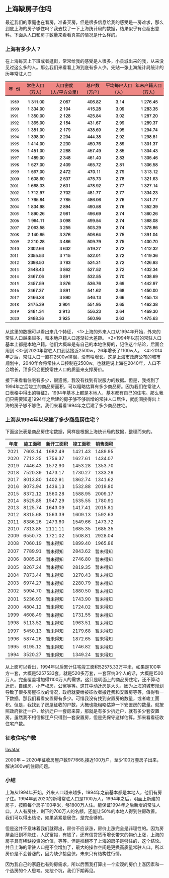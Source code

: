 ## 上海缺房子住吗
最近我们的家庭也在看房，准备买房，但是很多信息给我的感受是一房难求，那么到底上海的房子够住吗？我去找了一下上海统计局的数据，结果似乎有点超出意料。下面从人口和房子数量来看看真实的情况是什么样的。

### 上海有多少人？
在上海每天上下班或者逛街，常常给我的感受是人很多，小县城出来的我，从来没见过这么多的人。那么我们来看看上海到底有多人少。先贴一张上海统计局统计的历年常驻人口

![avatar](./%E4%B8%8A%E6%B5%B7%E7%BC%BA%E6%88%BF%E5%AD%90%E4%BD%8F%E5%90%97/%E4%B8%8A%E6%B5%B7%E5%B8%B8%E9%A9%BB%E4%BA%BA%E5%8F%A3.jpg)

从这里的数据可以看出来几个特征，
<1>上海的外来人口从1994年开始，外来的常驻人口越来越多，和本地户籍人口逐渐拉大差距。
<2>1994年以前的常驻人口基本上都是本地户籍。他们大概率是有自己的本地住房的，记住这个结论，后面会用到
<3>到2020年常驻人口到达接近2500w，26年增长了1100w人。
<4>2014年之后，常驻人口一直在2500w徘徊，没有啥增长。这是上海市政府公布的城市规划中，2040年会将常住人口控制在2500w。也就是说上海在2040年，人口不会增长，顶多只会更换常住人口的质量来支撑房价。

接下来看看住宅有多少，很遗憾，我没有找到有说服力的数据。但是，我找到了1994年之后竣工的商品房面积，可以粗略估算有多少商品房。因为我们在常驻人口表格中得出的特征2，1994年基本上都是本地人，基本都有自己的住宅。那么我们只需要知道1994年之后建的房子够不够新增的常驻人口居住，就能间接得出上海的房子够不够住。我们来看看1994年之后建了多少商品住宅。

### 上海从1994年以来建了多少商品房住宅？
下面这张表是商品房住宅数据，同样是根据上海统计局的数据，整理而来的。

年度|施工面积 |  新开工面积 | 竣工面积 | 销售面积
--|--|--|--|--|
2021 | 7603.14 | 1682.49 | 1421.43| 1489.95
2020 | 7712.25 | 1756.37 | 1627.61 | 1434.07
2019 | 7446.43 | 1572.90 | 1453.28 | 1353.70
2018 | 7520.39 | 1473.17 | 1730.27 | 1333.29
2017 | 8013.80 | 1402.91 | 1862.74 | 1341.62
2016 | 8073.94 | 1436.13 | 1532.88 | 2019.80
2015 | 8372.12 | 1560.28 | 1588.95 | 2009.17
2014 | 8525.85 | 1547.29 | 1535.55 | 1780.91
2013 | 8125.74 | 1643.09 | 1417.41 | 2015.81
2012 | 8315.68 | 1563.39 | 1609.13 | 1592.63
2011 | 8386.26 | 2473.60 | 1549.66 | 1473.72
2010 | 7313.85 | 2111.11 | 1685.35 | 1685.35
2009 | 6550.73 | 1721.02 | 1508.81 | 2928.04
2008 | 7060.19 | 暂未得知 | 1899.40 | 1965.86
2007 | 7789.91 | 暂未得知 | 2843.62 | 暂未得知
2006 | 8085.28 | 暂未得知 | 2746.80 | 暂未得知
2005 | 8267.24 | 暂未得知 | 2819.35 | 暂未得知
2004 | 7873.44 | 暂未得知 | 3270.43	| 暂未得知
2003 | 6974.27 | 暂未得知 | 2280.79 | 暂未得知
2002 | 5994.70 | 暂未得知 | 1880.50 | 暂未得知
2001 | 5236.93 | 暂未得知 | 1743.90	| 暂未得知
2000 | 4804.12 | 暂未得知 | 1724.02	| 暂未得知
1999 | 4608.49 | 暂未得知 | 1731.55 | 暂未得知
1998 | 5113.52 | 暂未得知 | 1963.51	| 暂未得知
1997 | 5450.13 | 暂未得知 | 2179.68	| 暂未得知
1996 | 5874.26 | 暂未得知 | 1872.65	| 暂未得知
1995 | 6195.12 | 暂未得知 | 1746.82 | 暂未得知
1994 | 3520.27 | 暂未得知 | 1349.24	| 暂未得知


从上面可以看出，1994年以后累计住宅竣工面积52575.33万平米，如果是100平方一套，大概是5257533套，就是520多万套，一套容纳3个人的话，大概是1500万人。完全覆盖增加得1100万人的需求。这只是明面上的商品房住宅，还不算动迁房，自建房，小产权房，公寓等等。这其中动迁房是大头，因为上海的城市规划导致了很多房屋征收的情况，政府就要给被征收者搬迁费和安置房等等，值得看一下数据。那我们看看安置房有多少。可惜我没有找到安置房的数量，或者竣工面积。但是，我找到了房屋征收的户数，大概也能粗略估算一下安置房的数量。就按照政府拆迁一户，给拆迁户一套房来算，那就是有多少拆迁户，就有多少套安置房。虽然我不相信拆迁户只得到一套安置房，但是先保守这样估算。那来看看征收住宅户数。

### 征收住宅户数
[!avatar](./%E4%B8%8A%E6%B5%B7%E7%BC%BA%E6%88%BF%E5%AD%90%E4%BD%8F%E5%90%97/%E6%88%BF%E5%B1%8B%E5%BE%81%E6%94%B6.jpg)


2000年 ~ 2020年征收房屋户数977668,接近100万户，至少100万套房子出来，解决300w的住房问题。


### 小结
上海从1994年开始，外来人口越来越多，1994年之前基本都是本地人，他们有房子住。1994年到2020的新增常驻人口是1100万人，1994年之后，明面上新建的房子，按照每个房子100平米，够1800万人住。能保证1994年之后新增的常驻人口，人人有房住，剩下的700万人的名额，还能让50%的本地人得到住房改善。我们可以得出结论，如果紧紧是居住，是完全够的。

但是这并不意味着我们就得出，房价不应该涨，房价上涨完全是非理性的。因为房屋会旧到不能住，人民富裕，有钱了，还有信贷货币增长带来的物价上涨，上海的房子具有稀缺投资的价值，等等。但是推翻不了上海的房子是够住的，这个结论。并且上海的常驻人口是不会增加了，最大的操作空间是更换高质量常驻人口。所以房价是不会普涨的，因为缺少接盘侠，未来只有结构性行情。

因为我自己的家庭也有购房需求，所以后面我打算出一个宏观的房价上涨因素和一个选房的个人思考。先挖个坑，我们下期再见。



